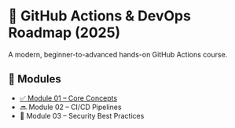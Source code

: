 # 🚀 GitHub Actions & DevOps Roadmap (2025)

A modern, beginner-to-advanced hands-on GitHub Actions course.

## 📘 Modules

- [✅ Module 01 – Core Concepts](./Module-01-Core-Concepts/README.md)
- 🔜 Module 02 – CI/CD Pipelines
- 🔐 Module 03 – Security Best Practices

